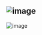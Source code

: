 ![image](https://github.com/user-attachments/assets/df976a74-6951-4008-a0c6-ca7f1a010fe6)
-
![image](https://github.com/user-attachments/assets/157c45c5-de4e-420d-b18b-85dc9f73cf8c)


